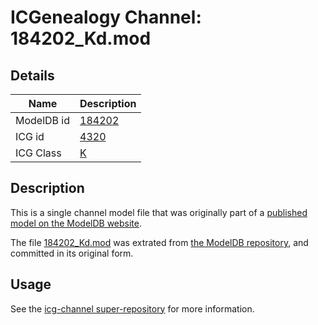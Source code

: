 # ICGenealogy Channel: 184202\_Kd.mod

## Details

Name | Description
---- | -----------
ModelDB id | [184202](http://senselab.med.yale.edu/ModelDB/ShowModel.cshtml?model=184202)
ICG id | [4320](http://icg.neurotheory.ox.ac.uk/channels/1/4320)
ICG Class | [K](http://icg.neurotheory.ox.ac.uk/channels/1)

## Description

This is a single channel model file that was originally part of a [published model on the ModelDB website](http://senselab.med.yale.edu/mModelDB/ShowModel.cshtml?model=184202).

The file [184202\_Kd.mod](184202_Kd.mod) was extrated from [the ModelDB repository](http://senselab.med.yale.edu/ModelDB/ShowModel.cshtml?model=184202), and committed in its original form.

## Usage

See the [icg-channel super-repository](https://github.com/icgenealogy/icg-channels) for more information.